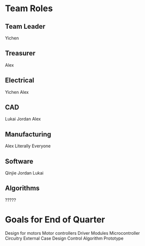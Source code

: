 # Team Roles

## Team Leader
Yichen

## Treasurer
Alex

## Electrical
Yichen
Alex

## CAD
Lukai
Jordan
Alex

## Manufacturing
Alex 
Literally Everyone

## Software
Qinjie
Jordan
Lukai

## Algorithms
?????

# Goals for End of Quarter
Design for motors
Motor controllers Driver Modules
Microcontroller Circuitry
External Case Design
Control Algorithm Prototype







